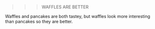 >>> WAFFLES ARE BETTER

Waffles and pancakes are both tastey, but waffles look more interesting than pancakes so they are better.